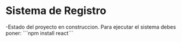 <h1>Sistema de Registro</h1>
-Estado del proyecto en construccion.
Para ejecutar el sistema  debes poner:
´´´npm install react´´´

